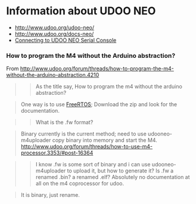 # Information about UDOO NEO

* http://www.udoo.org/udoo-neo/
* http://www.udoo.org/docs-neo/
* [Connecting to UDOO NEO Serial Console](http://gmacario.github.io/howto/udoo/neo/embedded/software/development/2015/11/08/connecting-to-udoo-neo-serial-console.html)

### How to program the M4 without the Arduino abstraction?

From http://www.udoo.org/forum/threads/how-to-program-the-m4-without-the-arduino-abstraction.4210

>> As the title say, How to program the m4 without the arduino abstraction?

> One way is to use [FreeRTOS](http://www.nxp.com/products/microcontrollers-and-processors/arm-processors/i.mx-applications-processors/i.mx-6-processors/i.mx6qp/i.mx-6-series-software-and-development-tool-resources:IMX6_SW); Download the zip and look for the documentation.

>> What is the .fw format?

> Binary currently is the current method; need to use udooneo-m4uploader copy binary into memory and start the M4.
> http://www.udoo.org/forum/threads/how-to-use-m4-processor.3353/#post-16364

>> I know .fw is some sort of binary and i can use udooneo-m4uploader to upload it, but how to generate it? Is .fw a renamed .bin? a renamed .elf? Absolutely no documentation at all on the m4 coprocessor for udoo.

> It is binary, just rename.

<!-- EOF -->
